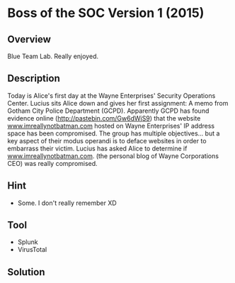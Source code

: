 # Boss of the SOC Version 1 (2015) #
 
## Overview ##
Blue Team Lab. Really enjoyed.
 
## Description ##  

Today is Alice's first day at the Wayne Enterprises' Security Operations Center. Lucius sits Alice down and gives her first assignment: A memo from Gotham City Police Department (GCPD). Apparently GCPD has found evidence online (http://pastebin.com/Gw6dWjS9) that the website www.imreallynotbatman.com hosted on Wayne Enterprises' IP address space has been compromised. The group has multiple objectives... but a key aspect of their modus operandi is to deface websites in order to embarrass their victim. Lucius has asked Alice to determine if www.imreallynotbatman.com. (the personal blog of Wayne Corporations CEO) was really compromised.

## Hint ##  
- Some. I don't really remember XD

## Tool ##
- Splunk
- VirusTotal

## Solution ##

